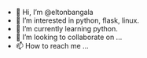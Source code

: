 - 👋 Hi, I’m @eltonbangala
- 👀 I’m interested in python, flask, linux.
- 🌱 I’m currently learning python.
- 💞️ I’m looking to collaborate on ...
- 📫 How to reach me ...

<!---
eltonbangala/eltonbangala is a ✨ special ✨ repository because its `README.md` (this file) appears on your GitHub profile.
You can click the Preview link to take a look at your changes.
--->
